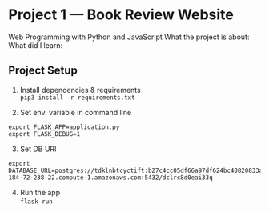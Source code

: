 # Project 1 — Book Review Website

Web Programming with Python and JavaScript
What the project is about:  
What did I learn:  

## Project Setup  
1. Install dependencies & requirements  
`pip3 install -r requirements.txt`  

2. Set env. variable in command line  
```
export FLASK_APP=application.py
export FLASK_DEBUG=1
```

3. Set DB URI  
```
export DATABASE_URL=postgres://tdklnbtcyctift:b27c4cc05df66a97df624bc40820833a23da2b6f4cacc00baac8f63136279a4c@ec2-184-72-238-22.compute-1.amazonaws.com:5432/dclrc8d0eai33q
```

4. Run the app  
`flask run`
